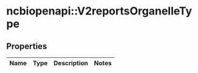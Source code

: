 # ncbiopenapi::V2reportsOrganelleType


## Properties
Name | Type | Description | Notes
------------ | ------------- | ------------- | -------------


